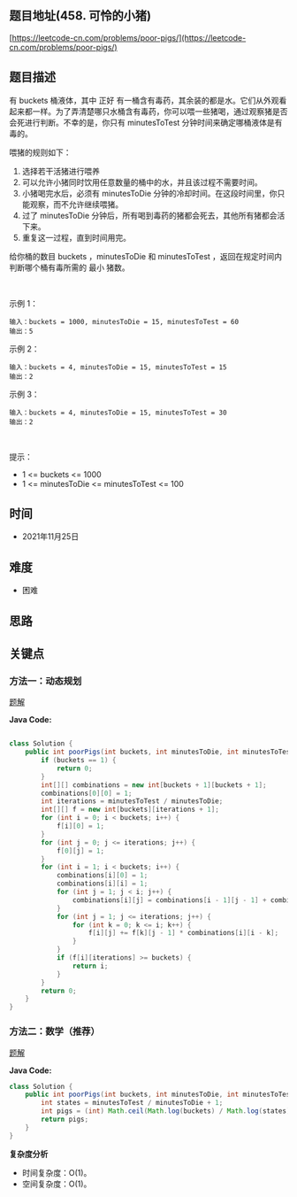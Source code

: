 
## 题目地址(458. 可怜的小猪)

[https://leetcode-cn.com/problems/poor-pigs/](https://leetcode-cn.com/problems/poor-pigs/)

## 题目描述


有 buckets 桶液体，其中 正好 有一桶含有毒药，其余装的都是水。它们从外观看起来都一样。为了弄清楚哪只水桶含有毒药，你可以喂一些猪喝，通过观察猪是否会死进行判断。不幸的是，你只有 minutesToTest 分钟时间来确定哪桶液体是有毒的。

喂猪的规则如下：

1. 选择若干活猪进行喂养
2. 可以允许小猪同时饮用任意数量的桶中的水，并且该过程不需要时间。
3. 小猪喝完水后，必须有 minutesToDie 分钟的冷却时间。在这段时间里，你只能观察，而不允许继续喂猪。
4. 过了 minutesToDie 分钟后，所有喝到毒药的猪都会死去，其他所有猪都会活下来。
5. 重复这一过程，直到时间用完。

给你桶的数目 buckets ，minutesToDie 和 minutesToTest ，返回在规定时间内判断哪个桶有毒所需的 最小 猪数。

 

示例 1：
```
输入：buckets = 1000, minutesToDie = 15, minutesToTest = 60
输出：5
```

示例 2：
```
输入：buckets = 4, minutesToDie = 15, minutesToTest = 15
输出：2
```

示例 3：
```
输入：buckets = 4, minutesToDie = 15, minutesToTest = 30
输出：2
```

 

提示：

- 1 <= buckets <= 1000
- 1 <= minutesToDie <= minutesToTest <= 100


## 时间

- 2021年11月25日

## 难度

- 困难

## 思路

## 关键点

### 方法一：动态规划

[题解](https://leetcode-cn.com/problems/poor-pigs/solution/ke-lian-de-xiao-zhu-by-leetcode-solution-z0h7/)

**Java Code:**

```java

class Solution {
    public int poorPigs(int buckets, int minutesToDie, int minutesToTest) {
        if (buckets == 1) {
            return 0;
        }
        int[][] combinations = new int[buckets + 1][buckets + 1];
        combinations[0][0] = 1;
        int iterations = minutesToTest / minutesToDie;
        int[][] f = new int[buckets][iterations + 1];
        for (int i = 0; i < buckets; i++) {
            f[i][0] = 1;
        }
        for (int j = 0; j <= iterations; j++) {
            f[0][j] = 1;
        }
        for (int i = 1; i < buckets; i++) {
            combinations[i][0] = 1;
            combinations[i][i] = 1;
            for (int j = 1; j < i; j++) {
                combinations[i][j] = combinations[i - 1][j - 1] + combinations[i - 1][j];
            }
            for (int j = 1; j <= iterations; j++) {
                for (int k = 0; k <= i; k++) {
                    f[i][j] += f[k][j - 1] * combinations[i][i - k];
                }
            }
            if (f[i][iterations] >= buckets) {
                return i;
            }
        }
        return 0;
    }
}

```

### 方法二：数学（推荐）

[题解](https://leetcode-cn.com/problems/poor-pigs/solution/ni-yi-ding-neng-kan-dong-de-ti-jie-xie-d-aanh/)

**Java Code:**
```java
class Solution {
    public int poorPigs(int buckets, int minutesToDie, int minutesToTest) {
        int states = minutesToTest / minutesToDie + 1;
        int pigs = (int) Math.ceil(Math.log(buckets) / Math.log(states));
        return pigs;
    }
}
```

**复杂度分析**

- 时间复杂度：O(1)。
- 空间复杂度：O(1)。
